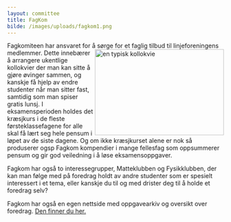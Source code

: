 ```yaml
---
layout: committee
title: FagKom
bilde: /images/uploads/fagkom1.png
---
```

Fagkomiteen har ansvaret for å sørge for et faglig tilbud til linjeforeningens medlemmer.
<img src="\images\uploads\kollokvie.png" title="en typisk kollokvie" width="300" height="200" align="right">
Dette innebærer å arrangere ukentlige kollokvier der man kan sitte å gjøre øvinger sammen, og kanskje få hjelp av endre studenter når man sitter fast, samtidig som man spiser gratis lunsj.
I eksamensperioden holdes det kræsjkurs i de fleste førsteklassefagene for alle skal få lært seg hele pensum i løpet av de siste dagene. Og om ikke kræsjkurset alene er nok så produserer ogsp Fagkom kompendier i mange fellesfag som oppsummerer pensum og gir god veiledning i å løse eksamensoppgaver.

Fagkom har også to interessegrupper, Matteklubben og Fysikklubben, der kan man følge med på foredrag holdt av andre studenter som er spesielt interessert i et tema, eller kanskje du til og med drister deg til å holde et foredrag selv?

Fagkom har også en egen nettside med oppgavearkiv og oversikt over foredrag. [Den finner du her.](https://fagkom.wordpress.com/)